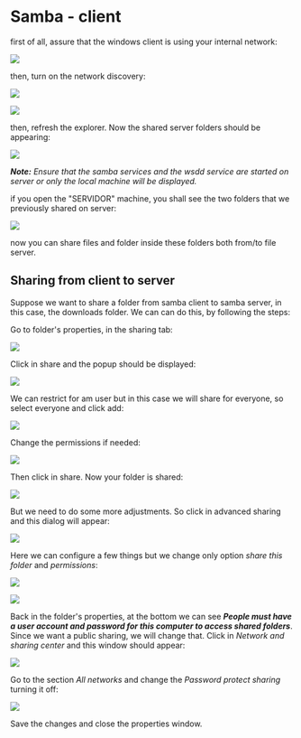 # Samba - client

first of all, assure that the windows client is using your internal network:

![](https://github.com/lucaschf/Internet-Service-Management-and-Configuration/blob/main/images/client/samba-client-network-config-1.png)

then, turn on the network discovery:

![](https://github.com/lucaschf/Internet-Service-Management-and-Configuration/blob/main/images/client/samba-turn-on-network-discovery-step-1.png)

![](https://github.com/lucaschf/Internet-Service-Management-and-Configuration/blob/main/images/client/samba-turn-on-network-discovery-step-2.png)

then, refresh the explorer. Now the shared server folders should be appearing:

![](https://github.com/lucaschf/Internet-Service-Management-and-Configuration/blob/main/images/client/samba-network-sharing-1.png)

***Note:** Ensure that the samba services and the wsdd service are started on server or only the local machine will be displayed.*

if you open the "SERVIDOR" machine, you shall see the two folders that we previously shared on server:

![](https://github.com/lucaschf/Internet-Service-Management-and-Configuration/blob/main/images/client/samba-server-shared-folders.png)

now you can share files and folder inside these folders both from/to file server.

## Sharing from client to server

Suppose we want to share a folder from samba client to samba server, in this case, the downloads folder. We can can do this, by following the steps:

Go to folder's properties, in the sharing tab:

![](https://github.com/lucaschf/Internet-Service-Management-and-Configuration/blob/main/images/client/samba-sharing-from-client-step-1.png)

Click in share and the popup should be displayed:

![](https://github.com/lucaschf/Internet-Service-Management-and-Configuration/blob/main/images/client/samba-sharing-from-client-step-2.png)

We can restrict for am user but in this case we will share for everyone, so select everyone and click add:

![](https://github.com/lucaschf/Internet-Service-Management-and-Configuration/blob/main/images/client/samba-sharing-from-client-step-3.png)

Change the permissions if needed:

![](https://github.com/lucaschf/Internet-Service-Management-and-Configuration/blob/main/images/client/samba-sharing-from-client-step-4.png)

Then click in share. Now your folder is shared:

![](https://github.com/lucaschf/Internet-Service-Management-and-Configuration/blob/main/images/client/samba-sharing-from-client-step-5.png)

But we need to do some more adjustments. So click in advanced sharing and this dialog will appear:

![](https://github.com/lucaschf/Internet-Service-Management-and-Configuration/blob/main/images/client/samba-sharing-from-client-step-6.png)

Here we can configure a few things but we change only option *share this folder* and *permissions*:

![](https://github.com/lucaschf/Internet-Service-Management-and-Configuration/blob/main/images/client/samba-sharing-from-client-step-7.png)

![](https://github.com/lucaschf/Internet-Service-Management-and-Configuration/blob/main/images/client/samba-sharing-from-client-step-10.png)

Back in the folder's properties, at the bottom we can see ***People must have a user account and password for this computer to access shared folders***. Since we want a public sharing, we will change that. Click in *Network and sharing center* and this window should appear:

![](https://github.com/lucaschf/Internet-Service-Management-and-Configuration/blob/main/images/client/samba-sharing-from-client-step-8.png)

Go to the section *All networks* and change the *Password protect sharing* turning it off:

![](https://github.com/lucaschf/Internet-Service-Management-and-Configuration/blob/main/images/client/samba-sharing-from-client-step-9.png)

Save the changes and close the properties window.